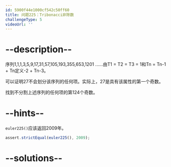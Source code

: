 ```yaml
---
id: 5900f44e1000cf542c50ff60
title: 问题225：Tribonacci非除数
challengeType: 5
videoUrl: ''
---
```


# --description--

序列1,1,1,3,5,9,17,31,57,105,193,355,653,1201 ......由T1 = T2 = T3 = 1和Tn = Tn-1 + Tn定义-2 + Tn-3。

可以证明27不会划分该序列的任何项。实际上，27是具有该属性的第一个奇数。

找到不分割上述序列的任何项的第124个奇数。

# --hints--

`euler225()`应该返回2009年。

```js
assert.strictEqual(euler225(), 2009);
```

# --solutions--

